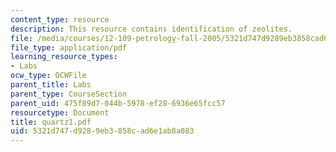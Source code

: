 ```yaml
---
content_type: resource
description: This resource contains identification of zeolites.
file: /media/courses/12-109-petrology-fall-2005/5321d747d9289eb3858cad6e1ab8a083_quartz1.pdf
file_type: application/pdf
learning_resource_types:
- Labs
ocw_type: OCWFile
parent_title: Labs
parent_type: CourseSection
parent_uid: 475f89d7-044b-5978-ef28-6936e65fcc57
resourcetype: Document
title: quartz1.pdf
uid: 5321d747-d928-9eb3-858c-ad6e1ab8a083
---
```

